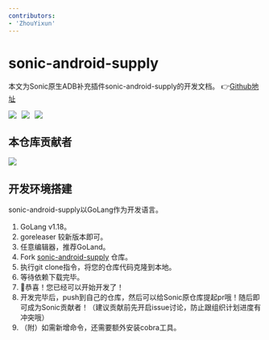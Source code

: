 ```yaml
---
contributors:
- 'ZhouYixun'
---
```


# sonic-android-supply

本文为Sonic原生ADB补充插件sonic-android-supply的开发文档。 👉[Github地址](https://github.com/SonicCloudOrg/sonic-android-supply)

<div style="display: flex">
<img src="https://img.shields.io/github/stars/SonicCloudOrg/sonic-android-supply?style=social">
<img style="margin-left:10px" src="https://img.shields.io/github/forks/SonicCloudOrg/sonic-android-supply?style=social">
<img style="margin-left:10px" src="https://img.shields.io/github/downloads/SonicCloudOrg/sonic-android-supply/total">
</div>

## 本仓库贡献者

<a href="https://github.com/SonicCloudOrg/sonic-android-supply/graphs/contributors">
  <img src="https://contrib.rocks/image?repo=SonicCloudOrg/sonic-android-supply" />
</a>

## 开发环境搭建
sonic-android-supply以GoLang作为开发语言。

1. GoLang v1.18。
2. goreleaser 较新版本即可。
3. 任意编辑器，推荐GoLand。
4. Fork [sonic-android-supply](https://github.com/SonicCloudOrg/sonic-android-supply) 仓库。
5. 执行git clone指令，将您的仓库代码克隆到本地。
6. 等待依赖下载完毕。
7. 🎉恭喜！您已经可以开始开发了！
8. 开发完毕后，push到自己的仓库，然后可以给Sonic原仓库提起pr哦！随后即可成为Sonic贡献者！（建议贡献前先开启issue讨论，防止跟组织计划进度有冲突哦）
9. （附）如需新增命令，还需要额外安装cobra工具。

